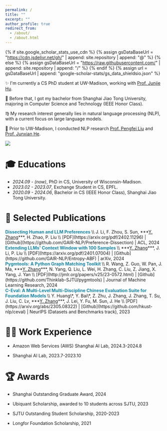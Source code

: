 ```yaml
---
permalink: /
title: ""
excerpt: ""
author_profile: true
redirect_from: 
  - /about/
  - /about.html
---
```


{% if site.google_scholar_stats_use_cdn %}
{% assign gsDataBaseUrl = "https://cdn.jsdelivr.net/gh/" | append: site.repository | append: "@" %}
{% else %}
{% assign gsDataBaseUrl = "https://raw.githubusercontent.com/" | append: site.repository | append: "/" %}
{% endif %}
{% assign url = gsDataBaseUrl | append: "google-scholar-stats/gs_data_shieldsio.json" %}

<span class='anchor' id='about-me'></span>

✨ I'm currently a CS PhD student at UW-Madison, working with [Prof. Junjie Hu](https://junjiehu.github.io/).

🏫 Before that, I got my bachelor from Shanghai Jiao Tong University, majoring in Computer Science and Technology (IEEE Honor Class).

♍️ My research interest generally lies in natural language processing (NLP), with a current focus on large language models.

🔬 Prior to UW-Madison, I conducted NLP research [Prof. Pengfei Liu](http://pfliu.com/) and [Prof. Junxian He](https://jxhe.github.io/).

<a href='https://scholar.google.com/citations?user=I_EmXRYAAAAJ&hl=en'><img src="https://img.shields.io/endpoint?url={{ url | url_encode }}&logo=Google%20Scholar&labelColor=f6f6f6&color=9cf&style=flat&label=citations"></a>

# 🎓 Educations
- *2024.09 - (now)*, PhD in CS, University of Wisconsin-Madison.
- *2023.02 - 2023.07*, Exchange Student in CS, EPFL.
- *2020.09 - 2024.06*, Bachelor in CS (IEEE Honor Class), Shanghai Jiao Tong University.

# 📖 Selected Publications
<div class='paper-box-text' markdown="1">
<b style="color:#1685a9;">Dissecting Human and LLM Preferences 
</b> \\
J. Li, F. Zhou, S. Sun, ***<ins>Y. Zhang</ins>***, H. Zhao, P. Liu \\
[PDF](https://arxiv.org/pdf/2402.11296) | [Github](https://github.com/GAIR-NLP/Preference-Dissection) | ACL, 2024
</div>

<div class='paper-box-text' markdown="1">
<b style="color:#1685a9;">Extending LLMs' Context Window with 100 Samples
</b>  \\
***<ins>Y. Zhang</ins>***, J. Li, P. Liu   \\
[PDF](https://arxiv.org/pdf/2401.07004) | [Github](https://github.com/GAIR-NLP/Entropy-ABF) | arXiv, 2024
</div>

<div class='paper-box-text' markdown="1">
<b style="color:#1685a9;">Pygmtools: A Python Graph Matching Toolkit
</b>  \\
R. Wang, Z. Guo, W. Pan, J. Ma, ***<ins>Y. Zhang</ins>***, N. Yang, Q. Liu, L. Wei, H. Zhang, C. Liu, Z. Jiang, X. Yang, J. Yan \\
[PDF](http://jmlr.org/papers/v25/23-0572.html) | [Github](https://github.com/Thinklab-SJTU/pygmtools) | Journal of Machine Learning Research, 2024
</div>

<div class='paper-box-text' markdown="1">
<b style="color:#1685a9;">C-Eval: A Multi-Level Multi-Discipline Chinese Evaluation Suite for Foundation Models
</b>  \\
Y. Huang\*, Y. Bai\*, Z. Zhu, J. Zhang, J. Zhang, T. Su, J. Liu, C. Lv, ***<ins>Y. Zhang</ins>***, J. Lei, Y. Fu, M. Sun, J. He \\
[PDF](https://arxiv.org/abs/2305.08322) | [Github](https://github.com/hkust-nlp/ceval) | NeurIPS (Datasets and Benchmarks track), 2023
</div>

# 🧑‍🌾 Work Experience

- Amazon Web Services (AWS) Shanghai AI Lab, 2024.3-2024.8

- Shanghai AI Lab, 2023.7-2023.10

# 🏆 Awards
- Shanghai Outstanding Graduate Award, 2024

- Ubiquant Scholarship, awarded to 10 students across SJTU, 2023

- SJTU Outstanding Student Scholarship, 2020-2023

- Longfor Foundation Scholarship, 2021
  




